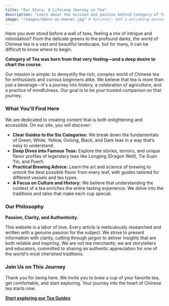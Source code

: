 ```yaml
---
title: "Our Story: A Lifelong Journey in Tea"
description: "Learn about the mission and passion behind Category of Tea, your expert guide to the rich world of Chinese tea culture and its six main categories."
image: "/images/about-us-banner.jpg" # Optional: Add a welcoming banner image for this page
---
```


Have you ever stood before a wall of teas, feeling a mix of intrigue and intimidation? From the delicate greens to the profound darks, the world of Chinese tea is a vast and beautiful landscape, but for many, it can be difficult to know where to begin.

**Category of Tea was born from that very feeling—and a deep desire to chart the course.**

Our mission is simple: to demystify the rich, complex world of Chinese tea for enthusiasts and curious beginners alike. We believe that tea is more than just a beverage—it's a journey into history, a celebration of agriculture, and a practice of mindfulness. Our goal is to be your trusted companion on that journey.

### What You'll Find Here

We are dedicated to creating content that is both enlightening and accessible. On our site, you will discover:

*   **Clear Guides to the Six Categories:** We break down the fundamentals of Green, White, Yellow, Oolong, Black, and Dark teas in a way that’s easy to understand.
*   **Deep Dives into Famous Teas:** Explore the stories, terroirs, and unique flavor profiles of legendary teas like Longjing (Dragon Well), Tie Guan Yin, and Puerh.
*   **Practical Brewing Advice:** Learn the art and science of brewing to unlock the best possible flavor from every leaf, with guides tailored for different vessels and tea types.
*   **A Focus on Culture and History:** We believe that understanding the context of a tea enriches the entire tasting experience. We delve into the traditions and tales that make each cup special.

### Our Philosophy

**Passion, Clarity, and Authenticity.**

This website is a labor of love. Every article is meticulously researched and written with a genuine passion for the subject. We strive to present information with clarity, cutting through jargon to deliver insights that are both reliable and inspiring. We are not tea merchants; we are storytellers and educators, committed to sharing an authentic appreciation for one of the world's most cherished traditions.

### Join Us on This Journey

Thank you for being here. We invite you to brew a cup of your favorite tea, get comfortable, and start exploring. Your journey into the heart of Chinese tea starts now.

**[Start exploring our Tea Guides](/blog)**
